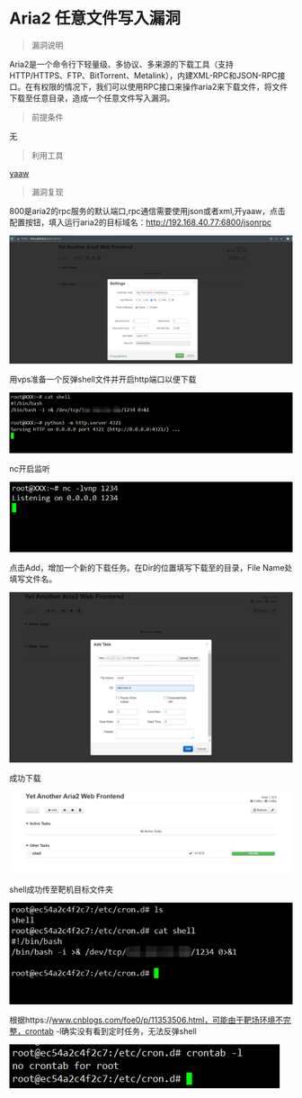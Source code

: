 # Aria2 任意文件写入漏洞

> 漏洞说明

Aria2是一个命令行下轻量级、多协议、多来源的下载工具（支持 HTTP/HTTPS、FTP、BitTorrent、Metalink），内建XML-RPC和JSON-RPC接口。在有权限的情况下，我们可以使用RPC接口来操作aria2来下载文件，将文件下载至任意目录，造成一个任意文件写入漏洞。



> 前提条件

无



> 利用工具

[yaaw](http://binux.github.io/yaaw/demo/)



> 漏洞复现

800是aria2的rpc服务的默认端口,rpc通信需要使用json或者xml,开yaaw，点击配置按钮，填入运行aria2的目标域名：http://192.168.40.77:6800/jsonrpc

![image-20221218140634913](../img/Aira2_任意文件写/image-20221218140634913.png)

用vps准备一个反弹shell文件并开启http端口以便下载

![image-20221218154945958](../img/Aira2_任意文件写/image-20221218154945958.png)

nc开启监听

![image-20221218155013805](../img/Aira2_任意文件写/image-20221218155013805.png)

点击Add，增加一个新的下载任务。在Dir的位置填写下载至的目录，File Name处填写文件名。

![image-20221218153325189](../img/Aira2_任意文件写/image-20221218153325189.png)

成功下载

![image-20221218155220798](../img/Aira2_任意文件写/image-20221218155220798.png)

shell成功传至靶机目标文件夹

![image-20221218155321415](../img/Aira2_任意文件写/image-20221218155321415.png)

根据https://www.cnblogs.com/foe0/p/11353506.html，可能由于靶场环境不完整，crontab -l确实没有看到定时任务，无法反弹shell

![image-20221218164656372](../img/Aira2_任意文件写/image-20221218164656372.png)